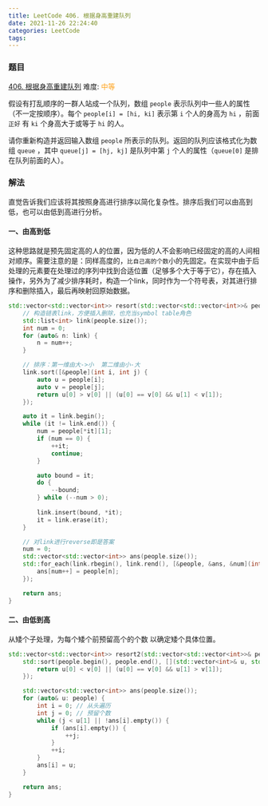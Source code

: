 ```yaml
---
title: LeetCode 406. 根据身高重建队列
date: 2021-11-26 22:24:40
categories: LeetCode
tags:
---
```


### 题目
[406. 根据身高重建队列](https://leetcode-cn.com/problems/queue-reconstruction-by-height/)
难度: <span style="color: rgba(255, 161, 25, 1);">中等</span>

假设有打乱顺序的一群人站成一个队列，数组 `people` 表示队列中一些人的属性（不一定按顺序）。每个 `people[i] = [hi, ki]` 表示第 `i` 个人的身高为 `hi` ，前面 `正好` 有 `ki` 个身高大于或等于 `hi` 的人。
<!-- more -->

请你重新构造并返回输入数组 `people` 所表示的队列。返回的队列应该格式化为数组 `queue` ，其中 `queue[j] = [hj, kj]` 是队列中第 `j` 个人的属性（`queue[0]` 是排在队列前面的人）。

### 解法
直觉告诉我们应该将其按照身高进行排序以简化复杂性。排序后我们可以由高到低，也可以由低到高进行分析。

#### 一、由高到低
这种思路就是预先固定高的人的位置，因为低的人不会影响已经固定的高的人间相对顺序。需要注意的是：同样高度的，`比自己高的个数`小的先固定。在实现中由于后处理的元素要在处理过的序列中找到合适位置（足够多个大于等于它），存在插入操作，另外为了减少排序耗时，构造一个link，同时作为一个符号表，对其进行排序和删除插入，最后再映射回原始数据。

``` cpp
std::vector<std::vector<int>> resort(std::vector<std::vector<int>>& people) {
    // 构造链表link，方便插入删除，也充当symbol table角色
    std::list<int> link(people.size());
    int num = 0;
    for (auto& n: link) {
        n = num++;
    }

    // 排序：第一维由大->小  第二维由小-大
    link.sort([&people](int i, int j) {
        auto u = people[i];
        auto v = people[j];
        return u[0] > v[0] || (u[0] == v[0] && u[1] < v[1]);
    });

    auto it = link.begin();
    while (it != link.end()) {
        num = people[*it][1];
        if (num == 0) {
            ++it;
            continue;
        }

        auto bound = it;
        do {
            --bound;
        } while (--num > 0);
        
        link.insert(bound, *it);
        it = link.erase(it);
    }

    // 对link进行reverse即是答案
    num = 0;
    std::vector<std::vector<int>> ans(people.size());
    std::for_each(link.rbegin(), link.rend(), [&people, &ans, &num](int& n) {
        ans[num++] = people[n];
    });

    return ans;
}
```

#### 二、由低到高
从矮个子处理，为每个矮个前预留高个的个数 以确定矮个具体位置。

``` cpp
std::vector<std::vector<int>> resort2(std::vector<std::vector<int>>& people) {
    std::sort(people.begin(), people.end(), [](std::vector<int>& u, std::vector<int>& v) {
        return u[0] < v[0] || (u[0] == v[0] && u[1] > v[1]);
    });

    std::vector<std::vector<int>> ans(people.size());
    for (auto& u: people) {
        int i = 0; // 从头遍历
        int j = 0; // 预留个数
        while (j < u[1] || !ans[i].empty()) {
            if (ans[i].empty()) {
                ++j;
            }
            ++i;
        }
        ans[i] = u;
    }

    return ans;
}
```

